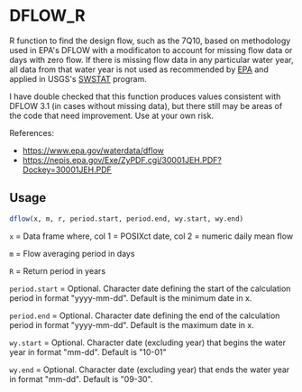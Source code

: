 # DFLOW_R

R function to find the design flow, such as the 7Q10, based on methodology used 
in EPA's DFLOW with a modificaton to account for missing flow data or days with zero flow. 
If there is missing flow data in any particular water year, all data from that water 
year is not used as recommended by [EPA][1] and applied in USGS's [SWSTAT][2] program.

I have double checked that this function produces values consistent 
with DFLOW 3.1 (in cases without missing data), but there still may be areas 
of the code that need improvement. Use at your own risk.

[1]: https://www.epa.gov/waterdata/technical-support-dflow#xqy
[2]: https://water.usgs.gov/software/SWSTAT/

References:
+ https://www.epa.gov/waterdata/dflow
+ https://nepis.epa.gov/Exe/ZyPDF.cgi/30001JEH.PDF?Dockey=30001JEH.PDF

## Usage

```R
dflow(x, m, r, period.start, period.end, wy.start, wy.end)
```

`x` = Data frame where,
	col 1 = POSIXct date,
	col 2 = numeric daily mean flow

`m` = Flow averaging period in days

`R` = Return period in years

`period.start` = Optional. Character date defining the start of the 
				calculation period in format "yyyy-mm-dd".
				Default is the minimum date in x.

`period.end` = 	Optional. Character date defining the end of the 
				calculation period in format "yyyy-mm-dd". 
				Default is the maximum date in x.

`wy.start` = Optional. Character date (excluding year) that begins 
			the water year in format "mm-dd". 
			Default is "10-01"

`wy.end` = Optional. Character date (excluding year) that ends 
			the water year in format "mm-dd". 
			Default is "09-30".